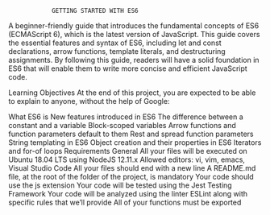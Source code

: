                 GETTING STARTED WITH ES6

A beginner-friendly guide that introduces the fundamental concepts of ES6 (ECMAScript 6), which is the latest version of JavaScript. This guide covers the essential features and syntax of ES6, including let and const declarations, arrow functions, template literals, and destructuring assignments. By following this guide, readers will have a solid foundation in ES6 that will enable them to write more concise and efficient JavaScript code.

Learning Objectives
At the end of this project, you are expected to be able to explain to anyone, without the help of Google:

What ES6 is
New features introduced in ES6
The difference between a constant and a variable
Block-scoped variables
Arrow functions and function parameters default to them
Rest and spread function parameters
String templating in ES6
Object creation and their properties in ES6
Iterators and for-of loops
Requirements
General
All your files will be executed on Ubuntu 18.04 LTS using NodeJS 12.11.x
Allowed editors: vi, vim, emacs, Visual Studio Code
All your files should end with a new line
A README.md file, at the root of the folder of the project, is mandatory
Your code should use the js extension
Your code will be tested using the Jest Testing Framework
Your code will be analyzed using the linter ESLint along with specific rules that we’ll provide
All of your functions must be exported

